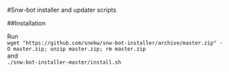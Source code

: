 #Snw-bot installer and updater scripts

##Installation

Run  
`wget "https://github.com/snekw/snw-bot-installer/archive/master.zip" -O master.zip; unzip master.zip; rm master.zip`  
 and  
`./snw-bot-installer-master/install.sh`
